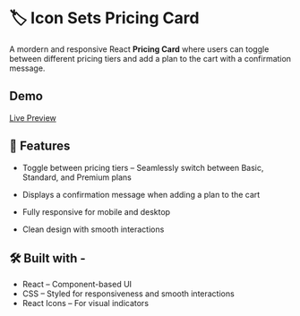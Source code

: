 # 🏷️ Icon Sets Pricing Card

A mordern and responsive React **Pricing Card** where users can toggle between different pricing tiers and add a plan to the cart with a confirmation message.

## Demo

[Live Preview](https://react-pricing-card-ui.netlify.app/)

## 🚀 Features

-  Toggle between pricing tiers – Seamlessly switch between Basic, Standard, and Premium plans

- Displays a confirmation message when adding a plan to the cart

- Fully responsive for mobile and desktop

- Clean design with smooth interactions

## 🛠️ Built with - 
- React – Component-based UI
- CSS – Styled for responsiveness and smooth interactions
- React Icons – For visual indicators
